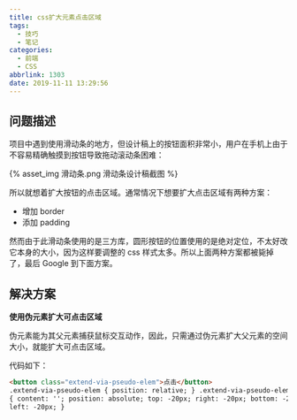 ```yaml
---
title: css扩大元素点击区域
tags:
  - 技巧
  - 笔记
categories:
  - 前端
  - CSS
abbrlink: 1303
date: 2019-11-11 13:29:56
---
```


## 问题描述

项目中遇到使用滑动条的地方，但设计稿上的按钮面积非常小，用户在手机上由于不容易精确触摸到按钮导致拖动滚动条困难：

{% asset_img 滑动条.png 滑动条设计稿截图 %}

<!-- more -->

所以就想着扩大按钮的点击区域。通常情况下想要扩大点击区域有两种方案：

- 增加 border
- 添加 padding

然而由于此滑动条使用的是三方库，圆形按钮的位置使用的是绝对定位，不太好改它本身的大小，因为这样要调整的 css 样式太多。所以上面两种方案都被毙掉了，最后 Google 到下面方案。

## 解决方案

**使用伪元素扩大可点击区域**

伪元素能为其父元素捕获鼠标交互动作，因此，只需通过伪元素扩大父元素的空间大小，就能扩大可点击区域。

代码如下：

```html
<button class="extend-via-pseudo-elem">点击</button>
.extend-via-pseudo-elem { position: relative; } .extend-via-pseudo-elem::before
{ content: ''; position: absolute; top: -20px; right: -20px; bottom: -20px;
left: -20px; }
```
